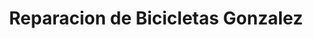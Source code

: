 ---
title: "Reparacion de Bicicletas Gonzalez"
url: /santa-ana/reparacion-de-bicicletas-gonzalez/
shop: Fahrrad
---